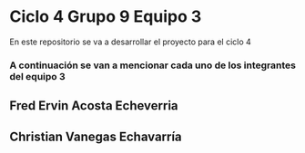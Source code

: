 # Ciclo 4 Grupo 9 Equipo 3

En este repositorio se va a desarrollar el proyecto para el ciclo 4

### A continuación se van a mencionar cada uno de los integrantes del equipo 3

## Fred Ervin Acosta Echeverria
## Christian Vanegas Echavarría
